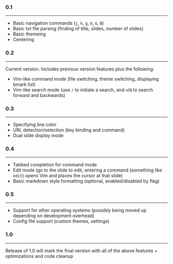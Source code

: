 ### 0.1
---

+ Basic navigation commands (`j`, `k`, `g`, `b`, `G`, `B`)
+ Basic txt file parsing (finding of title, slides, number of slides)
+ Basic themeing
+ Centering

### 0.2
---

Current version. Includes previous version features plus the following:

+ Vim-like command mode (file switching, theme switching, displaying bmark list)
+ Vim-like search mode (use `/` to initiate a search, and `n`/`N` to search forward and backwards)

### 0.3
---

+ Specifying line color
+ URL detection/selection (key binding and command)
+ Dual slide display mode

### 0.4
---

+ Tabbed completion for command mode
+ Edit mode (go to the slide to edit, entering a command (something like `edit`) opens Vim and places the cursor at that slide) 
+ Basic markdown style formatting (optional, enabled/disabled by flag)

### 0.5
---

+ Support for other operating systems (possibly being moved up depending on development overhead)
+ Config file support (custom themes, settings)

### 1.0
---

Release of 1.0 will mark the final version with all of the above features + optimizations and code cleanup
